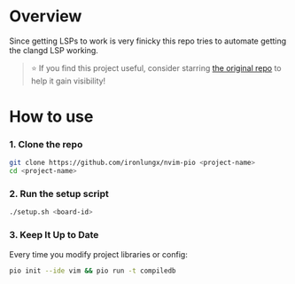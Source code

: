 # Overview

Since getting LSPs to work is very finicky this repo tries to automate getting the clangd LSP working.

> ⭐ If you find this project useful, consider starring [the original repo](https://github.com/ironlungx/nvim-pio) to help it gain visibility!

# How to use

### 1. Clone the repo

```sh
git clone https://github.com/ironlungx/nvim-pio <project-name>
cd <project-name>
```

### 2. Run the setup script

```sh
./setup.sh <board-id>
```

### 3. Keep It Up to Date

Every time you modify project libraries or config:

```sh
pio init --ide vim && pio run -t compiledb
```

